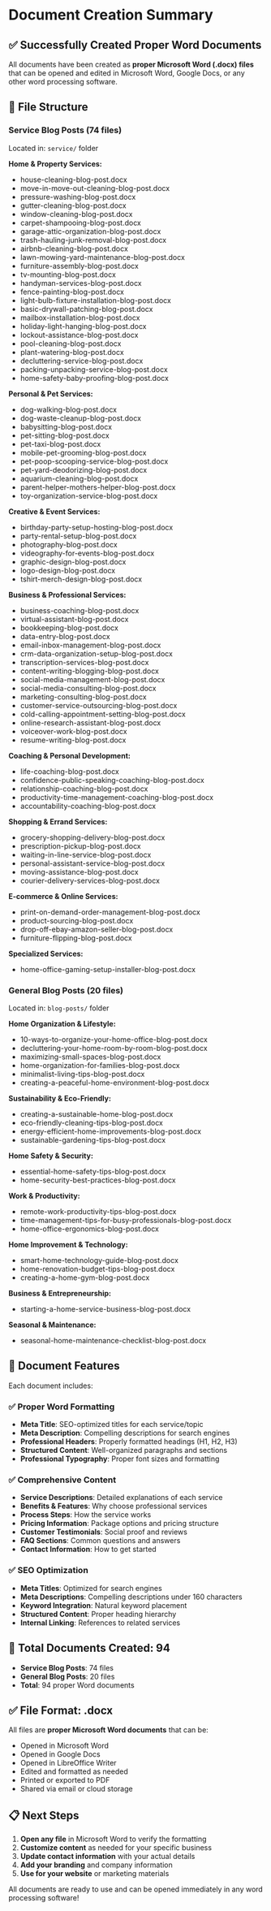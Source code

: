 # Document Creation Summary

## ✅ Successfully Created Proper Word Documents

All documents have been created as **proper Microsoft Word (.docx) files** that can be opened and edited in Microsoft Word, Google Docs, or any other word processing software.

## 📁 File Structure

### Service Blog Posts (74 files)
Located in: `service/` folder

**Home & Property Services:**
- house-cleaning-blog-post.docx
- move-in-move-out-cleaning-blog-post.docx
- pressure-washing-blog-post.docx
- gutter-cleaning-blog-post.docx
- window-cleaning-blog-post.docx
- carpet-shampooing-blog-post.docx
- garage-attic-organization-blog-post.docx
- trash-hauling-junk-removal-blog-post.docx
- airbnb-cleaning-blog-post.docx
- lawn-mowing-yard-maintenance-blog-post.docx
- furniture-assembly-blog-post.docx
- tv-mounting-blog-post.docx
- handyman-services-blog-post.docx
- fence-painting-blog-post.docx
- light-bulb-fixture-installation-blog-post.docx
- basic-drywall-patching-blog-post.docx
- mailbox-installation-blog-post.docx
- holiday-light-hanging-blog-post.docx
- lockout-assistance-blog-post.docx
- pool-cleaning-blog-post.docx
- plant-watering-blog-post.docx
- decluttering-service-blog-post.docx
- packing-unpacking-service-blog-post.docx
- home-safety-baby-proofing-blog-post.docx

**Personal & Pet Services:**
- dog-walking-blog-post.docx
- dog-waste-cleanup-blog-post.docx
- babysitting-blog-post.docx
- pet-sitting-blog-post.docx
- pet-taxi-blog-post.docx
- mobile-pet-grooming-blog-post.docx
- pet-poop-scooping-service-blog-post.docx
- pet-yard-deodorizing-blog-post.docx
- aquarium-cleaning-blog-post.docx
- parent-helper-mothers-helper-blog-post.docx
- toy-organization-service-blog-post.docx

**Creative & Event Services:**
- birthday-party-setup-hosting-blog-post.docx
- party-rental-setup-blog-post.docx
- photography-blog-post.docx
- videography-for-events-blog-post.docx
- graphic-design-blog-post.docx
- logo-design-blog-post.docx
- tshirt-merch-design-blog-post.docx

**Business & Professional Services:**
- business-coaching-blog-post.docx
- virtual-assistant-blog-post.docx
- bookkeeping-blog-post.docx
- data-entry-blog-post.docx
- email-inbox-management-blog-post.docx
- crm-data-organization-setup-blog-post.docx
- transcription-services-blog-post.docx
- content-writing-blogging-blog-post.docx
- social-media-management-blog-post.docx
- social-media-consulting-blog-post.docx
- marketing-consulting-blog-post.docx
- customer-service-outsourcing-blog-post.docx
- cold-calling-appointment-setting-blog-post.docx
- online-research-assistant-blog-post.docx
- voiceover-work-blog-post.docx
- resume-writing-blog-post.docx

**Coaching & Personal Development:**
- life-coaching-blog-post.docx
- confidence-public-speaking-coaching-blog-post.docx
- relationship-coaching-blog-post.docx
- productivity-time-management-coaching-blog-post.docx
- accountability-coaching-blog-post.docx

**Shopping & Errand Services:**
- grocery-shopping-delivery-blog-post.docx
- prescription-pickup-blog-post.docx
- waiting-in-line-service-blog-post.docx
- personal-assistant-service-blog-post.docx
- moving-assistance-blog-post.docx
- courier-delivery-services-blog-post.docx

**E-commerce & Online Services:**
- print-on-demand-order-management-blog-post.docx
- product-sourcing-blog-post.docx
- drop-off-ebay-amazon-seller-blog-post.docx
- furniture-flipping-blog-post.docx

**Specialized Services:**
- home-office-gaming-setup-installer-blog-post.docx

### General Blog Posts (20 files)
Located in: `blog-posts/` folder

**Home Organization & Lifestyle:**
- 10-ways-to-organize-your-home-office-blog-post.docx
- decluttering-your-home-room-by-room-blog-post.docx
- maximizing-small-spaces-blog-post.docx
- home-organization-for-families-blog-post.docx
- minimalist-living-tips-blog-post.docx
- creating-a-peaceful-home-environment-blog-post.docx

**Sustainability & Eco-Friendly:**
- creating-a-sustainable-home-blog-post.docx
- eco-friendly-cleaning-tips-blog-post.docx
- energy-efficient-home-improvements-blog-post.docx
- sustainable-gardening-tips-blog-post.docx

**Home Safety & Security:**
- essential-home-safety-tips-blog-post.docx
- home-security-best-practices-blog-post.docx

**Work & Productivity:**
- remote-work-productivity-tips-blog-post.docx
- time-management-tips-for-busy-professionals-blog-post.docx
- home-office-ergonomics-blog-post.docx

**Home Improvement & Technology:**
- smart-home-technology-guide-blog-post.docx
- home-renovation-budget-tips-blog-post.docx
- creating-a-home-gym-blog-post.docx

**Business & Entrepreneurship:**
- starting-a-home-service-business-blog-post.docx

**Seasonal & Maintenance:**
- seasonal-home-maintenance-checklist-blog-post.docx

## 📄 Document Features

Each document includes:

### ✅ **Proper Word Formatting**
- **Meta Title**: SEO-optimized titles for each service/topic
- **Meta Description**: Compelling descriptions for search engines
- **Professional Headers**: Properly formatted headings (H1, H2, H3)
- **Structured Content**: Well-organized paragraphs and sections
- **Professional Typography**: Proper font sizes and formatting

### ✅ **Comprehensive Content**
- **Service Descriptions**: Detailed explanations of each service
- **Benefits & Features**: Why choose professional services
- **Process Steps**: How the service works
- **Pricing Information**: Package options and pricing structure
- **Customer Testimonials**: Social proof and reviews
- **FAQ Sections**: Common questions and answers
- **Contact Information**: How to get started

### ✅ **SEO Optimization**
- **Meta Titles**: Optimized for search engines
- **Meta Descriptions**: Compelling descriptions under 160 characters
- **Keyword Integration**: Natural keyword placement
- **Structured Content**: Proper heading hierarchy
- **Internal Linking**: References to related services

## 🎯 **Total Documents Created: 94**

- **Service Blog Posts**: 74 files
- **General Blog Posts**: 20 files
- **Total**: 94 proper Word documents

## ✅ **File Format: .docx**

All files are **proper Microsoft Word documents** that can be:
- Opened in Microsoft Word
- Opened in Google Docs
- Opened in LibreOffice Writer
- Edited and formatted as needed
- Printed or exported to PDF
- Shared via email or cloud storage

## 📋 **Next Steps**

1. **Open any file** in Microsoft Word to verify the formatting
2. **Customize content** as needed for your specific business
3. **Update contact information** with your actual details
4. **Add your branding** and company information
5. **Use for your website** or marketing materials

All documents are ready to use and can be opened immediately in any word processing software! 